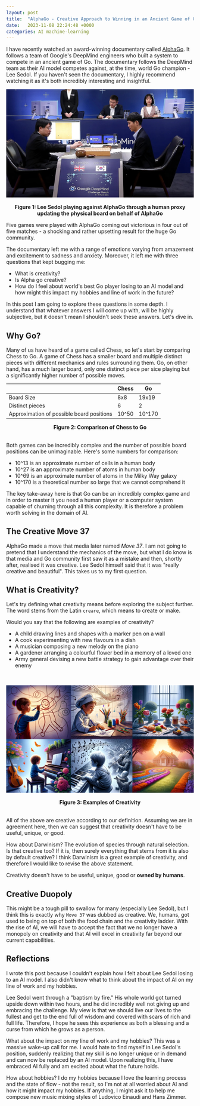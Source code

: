 ```yaml
---
layout: post
title:  "AlphaGo - Creative Approach to Winning in an Ancient Game of Go"
date:   2023-11-08 22:24:48 +0000
categories: AI machine-learning
---
```


I have recently watched an award-winning documentary called [AlphaGo](https://www.youtube.com/watch?v=WXuK6gekU1Y&t=5s). It follows a team of Google's DeepMind engineers who built a system to compete in an ancient game of Go. The documentary follows the DeepMind team as their AI model competes against, at the time, world Go champion - Lee Sedol. If you haven't seen the documentary, I highly recommend watching it as it's both incredibly interesting and insightful. 

![Lee Sedol playing against AlphaGo through a human proxy updating the physical board on behalf of AlphaGo](/docs/assets/images/alpha-go-vs-lee-sedol.jpeg)
<center><b>Figure 1: Lee Sedol playing against AlphaGo through a human proxy updating the physical board on behalf of AlphaGo</b></center>



Five games were played with AlphaGo coming out victorious in four out of five matches - a shocking and rather upsetting result for the huge Go community. 

The documentary left me with a range of emotions varying from amazement and excitement to sadness and anxiety. Moreover, it left me with three questions that kept bugging me:
- What is creativity?
- Is Alpha go creative?
- How do I feel about world's best Go player losing to an AI model and how might this impact my hobbies and line of work in the future?

In this post I am going to explore these questions in some depth. I understand that whatever answers I will come up with, will be highly subjective, but it doesn't mean I shouldn't seek these answers. Let's dive in.


## Why Go? 


Many of us have heard of a game called Chess, so let's start by comparing Chess to Go. A game of Chess has a smaller board and multiple distinct pieces with different mechanics and rules surrounding them. Go, on other hand, has a much larger board, only one distinct piece per sice playing but a significantly higher number of possible moves. 



|  | Chess | Go |
| -------- | -------- | -------- |
| Board Size | 8x8 | 19x19 |
| Distinct pieces | 6 | 2 |
| Approximation of possible board positions | 10^50 | 10^170 |




<center><b>Figure 2: Comparison of Chess to Go</b></center>
<br>

Both games can be incredibly complex and the number of possible board positions can be unimaginable. Here's some numbers for comparison: 
- 10^13 is an approximate number of cells in a human body
- 10^27 is an approximate number of atoms in human body
- 10^69 is an approximate number of atoms in the Milky Way galaxy 
- 10^170 is a theoretical number so large that we cannot comprehend it

The key take-away here is that Go can be an incredibly complex game and in order to master it you need a human player or a computer system capable of churning through all this complexity. It is therefore a problem worth solving in the domain of AI.

## The Creative Move 37

AlphaGo made a move that media later named _Move 37_. I am not going to pretend that I understand the mechanics of the move, but what I do know is that media and Go community first saw it as a mistake and then, shortly after, realised it was creative. Lee Sedol himself said that it was "really creative and beautiful". 
This takes us to my first question. 

## What is Creativity?

Let's try defining what creativity means before exploring the subject further. The word stems from the Latin `creare`, which means to create or make.

Would you say that the following are examples of creativity?

- A child drawing lines and shapes with a marker pen on a wall
- A cook experimenting with new flavours in a dish
- A musician composing a new melody on the piano
- A gardener arranging a colourful flower bed in a memory of a loved one
- Army general devising a new battle strategy to gain advantage over their enemy

<br>

![Figure 3: Examples of Creativity](/docs/assets/images/creativity-examples.jpeg)
<center><b>Figure 3: Examples of Creativity</b></center>

<br>

All of the above are creative according to our definition. Assuming we are in agreement here, then we can suggest that creativity doesn't have to be useful, unique, or good.

How about Darwinism? The evolution of species through natural selection. Is that creative too? If it is, then surely everything that stems from it is also by default creative? I think Darwinism is a great example of creativity, and therefore I would like to revise the above statement.

Creativity doesn't have to be useful, unique, good or **owned by humans**.

## Creative Duopoly

This might be a tough pill to swallow for many (especially Lee Sedol), but I think this is exactly why `Move 37` was dubbed as creative. We, humans, got used to being on top of both the food chain and the creativity ladder. With the rise of AI, we will have to accept the fact that we no longer have a monopoly on creativity and that AI will excel in creativity far beyond our current capabilities.


## Reflections

I wrote this post because I couldn't explain how I felt about Lee Sedol losing to an AI model. I also didn't know what to think about the impact of AI on my line of work and my hobbies.

Lee Sedol went through a "baptism by fire." His whole world got turned upside down within two hours, and he did incredibly well not giving up and embracing the challenge. My view is that we should live our lives to the fullest and get to the end full of wisdom and covered with scars of rich and full life. Therefore, I hope he sees this experience as both a blessing and a curse from which he grows as a person.

What about the impact on my line of work and my hobbies? This was a massive wake-up call for me. I would hate to find myself in Lee Sedol's position, suddenly realizing that my skill is no longer unique or in demand and can now be replaced by an AI model. Upon realizing this, I have embraced AI fully and am excited about what the future holds. 

How about hobbies? I do my hobbies because I love the learning process and the state of flow - not the result, so I'm not at all worried about AI and how it might impact my hobbies. If anything, I might ask it to help me compose new music mixing styles of Ludovico Einaudi and Hans Zimmer. 